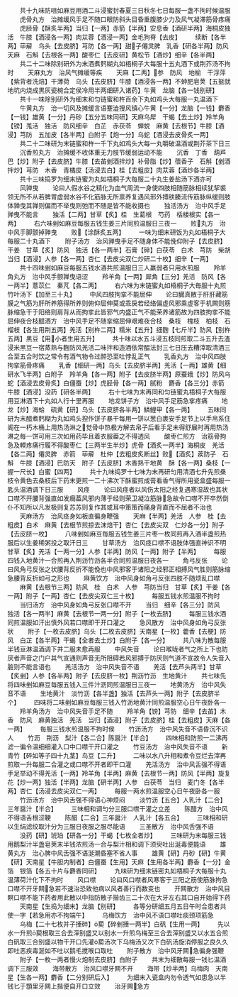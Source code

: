 <!-- { "loadSidebar": true } -->
　　共十九味防咀如麻豆用酒二斗浸蜜封春夏三日秋冬七日每服一盏不拘时候温服
　　虎骨丸方　治摊缓风手足不随口眼防斜头目昏重腹膝少力及风气凝滞筋骨疼痛
　　虎胫骨【酥炙半两】当归【一两】赤箭【半两】安息香【酒研半两】海桐皮独活　牛膝【酒浸各一两】肉苁蓉【酒浸一两】金毛狗脊【去皮】
　　续断【各半两】荜薢　乌头【去皮脐】芎防【各一两】甜子僊灵脾　乳香【研各半两】防风　天麻　石斛【去根各一两】酸枣仁【去皮研】黄松节【酒炒】细辛【各半两】
　　共二十二味除别研外为末酒煮麫糊丸如梧桐子大每服十五丸酒下或荆芥汤不拘时
　　天麻丸方　治风气摊缓等疾
　　天麻【二两】参　防风　地榆　干浮萍【紫背者洗焙】干薄荷　乌头【去皮脐】牛膝【酒浸各一两】不蚛肥皂荚【五挺就地坑内烧成黒灰瓷椀合定侯冷用半两细研入诸药】牛黄　龙脑【各一钱别研】
　　共十一味除别研外为细末和匀链蜜和杵百余下丸如鸡头大每服一丸温酒下
　　牛黄丸方　治一切风及摊缓言语蹇澁搜风镇心牛黄【一分】龙脑【一钱】麝香【一钱】雄黄【一分】丹砂【五分五味同研】天麻乌犀　干蝎【去土炒】羚羊角【镑】羗活　独活　防风细辛　白芷　赤茯苓　蝉蜕　麻黄【去根节】牛膝【酒浸】芎防　五加皮【各半两】白附子【炮一分】乌蛇【酒浸去皮骨炙一两】
　　共二十二味研为末链蜜和杵一千下丸如鸡头大每一丸嚼破温酒或荆芥茶下日三
　　沉香煎丸方　治摊缓不收体重无力肢节缓弱运动不能
　　沉香　丁香　葫芦巴【炒】附子【去皮脐】牛膝【去苖剉酒拌炒】补骨脂【炒】蘹香子　石斛【剉酒拌炒】芎防　木香　青橘皮【汤浸去白】桂【去粗皮】肉苁蓉【酒炒各半两】
　　共十三味捣罗为细末链蜜为丸如梧桐子大每服二十丸生姜盐汤下酒亦可
　　风亸曳
　　论曰人假水谷之精化为血气周流一身使四肢相随筋脉相续犹挈裘领无所不从若脾胃虚弱水谷不化筋脉无所禀养复遇风邪外搏肤腠流传筋脉纵缓则肢体亸曳其亸则偏而不举曳则弛而不随是皆不能收摄也
　　独活汤方　治中风手足亸曳不能言
　　独活【二两】甘草【炙】桂　生葛根　芍药　栝楼根实【各一两】
　　右六味剉如麻豆每服五钱生姜三片同煎温服日三夜一
　　败丸方　治中风手脚颤掉亸曳
　　败【涂酥炙五两】
　　一味为细末研饭为丸如梧桐子大每服二十丸酒下
　　附子汤方　治风亸曳手足不随身体不能俛仰附子【去皮脐】干姜　甘草【炙】防风　独活【各一两半】石膏【碎】白茯苓　白术　芎防　柴胡　当归【酒浸】人参【各一两】杏仁【去皮尖双仁炒研二十枚】细辛【一两】
　　共十四味剉如麻豆每服五钱水酒共煎温服日三人羸弱者只用水煎服
　　羚羊角丸方　治中风手颤亸曳语涩
　　羚羊角【一两】犀角【三分】羌活　防风【各一两半】薏苡仁　秦芃【各二两】
　　右六味为末链蜜丸如梧桐子大毎服十丸煎竹叶汤下【加至三十丸】
　　中风四肢拘挛不能屈伸
　　论曰臓真散于肝肝藏筋膜之气筋为肝所养筋得所养则俯仰屈伸莫或乖戾若经络偏虚风邪乘虚客于机闗则筋脉缩急干于阳络则肩背从而拘挛此皆邪气内盛正气不能荣养诸筋故为四肢拘挛不能屈伸夜合枝醖酒方　治中风手足不随挛缩屈伸艰难夜合枝　桑枝　槐枝　柏枝　石榴枝【各生用荆五两】羌活【别杵二两】糯米【五升】细麴【七斤半】防风【别杵五两】黒豆【用小者生用五升】
　　共十味以水五斗浸五枝同煎取二斗五升去渣浸米黒豆一宿蒸熟与麴防风羌活二味拌和造酒依常醖法封三七日压去糟滓取清酒三合至五合时饮之常令有酒气物令过醉恐至吐悖乱正气
　　乳香丸方　治中风四肢拘挛筋骨疼痛
　　乳香【细研一两】乌头【去皮脐半两】羌活【一两】雄黄【细研水飞半两】白附子　羚羊角【各一两】附子【去皮脐半两】原蚕蛾【炒】防风乌蛇【酒浸去皮骨炙】白僵蚕【炒】虎胫骨【各一两】腻粉　麝香【各三分】赤箭　牛膝【酒浸】没药【研各半两】
　　右十七味为末再同和匀链蜜丸梧桐子大每服用豆淋酒下十丸如人行十里再服
　　地龙饼子方　治中风手足筋急挛疼痛
　　地龙【炒】海蛤　硫黄【研】乌头【去皮脐各半两】鳞鲤甲【各一两】
　　五味同研为末醋煮麫糊为丸如鸡头揑作饼子暴干每用一饼以葱白裹安手足节上以手帛系住阁在一朽木桶上用热汤淋之觉骨中热极方解去帛子后看手足未得舒展时再用热汤淋之每一饼可用三次如用药毕且着衣服葢之不得透风
　　酸枣仁煎方　治筋骨拘急及輭疼痛行履不得酸枣仁【三两半生半炒】虎骨【酒炙一两半】海桐皮　羌活【各二两】僊灵脾　赤箭　荜薢　杜仲【去粗皮炙断丝】败【酒炙】蒺防子　石斛　牛膝【酒浸】巴防天　附子【去皮脐】木香熟干地黄　酥【各一两】桑枝【一握一尺长】白蜜【四两】
　　共十九味捣罗十七味为末再研匀用清酒七升先煎桑枝令黄色去桑枝后下药末更煎一二十沸次下酥蜜煎成膏看香气得所用瓷盒盛每服一匙头温酒调下日三服
　　风痉
　　论曰风痉者以风伤太阳之经复遇寒湿故也其状口噤不开腰背强直如发癎葢风邪内薄于经则荣卫凝泣筋脉急故令口噤不开卒然倒仆不知所以凡发极则复苏苏则复作其或耳中策策而痛身背直而不屈者不治也
　　天麻汤方　治风痉身如板直徧身鞭强
　　天麻【半两】羌活　人参　桂【去粗皮】白术　麻黄【去根节煎掠去沫焙干】杏仁【去皮尖双　仁炒各一分】附子【去皮脐一枚】
　　八味剉如麻豆毎服五钱生姜三片枣一枚同煎再入酒半盏煎热服后以生姜稀粥投之取汗日三
　　甘草汤方　治风痉口噤不语肢体强直神识不明甘草【炙】羌活【一两一分】人参【半两】防风【一两】附子【半两】
　　每服四钱入地黄汁一合煎再入荆沥竹沥各半合同煎温服日夜各一
　　角弓反张
　　论曰风角弓反张之状腰背反折不能俛也中风邪客于诸阳之经邪正相搏风气胜则筋脉缩急腰背反折如弓之形也
　　麻黄饮方　治中风身如角弓反张四肢不随烦乱口噤
　　麻黄【去根节三两】防风　桂　白术　人参　芎防当归　甘草【炙】干姜【各一两】附子【一两】杏仁【去皮尖双仁三十枚】
　　每服五钱水煎温服不拘时
　　当归汤方　治中风身如角弓反张口噤不开
　　当归　细辛【各三分】防风　独活【各一两半】麻黄【去根节一两一分】附子【一枚去脐】
　　每服三钱水酒同煎温服如汗出慎外风若口噤即干开口灌之
　　急风散方　治中风身如角弓反张状
　　附子【一枚去皮脐】乌头【二枚去皮脐】天南星【一枚】藿香【去梗】防风　白芷【各半两】干蝎【全者去土炒】白附子【各一分】
　　共八味为散每服半钱豆淋温酒调下并二服未愈再服
　　中风失音
　　论曰喉咙者气之所上下也防厌者声音之门户其气宣通则声音无所阻碍若风邪搏于防厌则气道不宣故令人失音入脏则不能言语也
　　羌活汤方　治中风失音不语
　　羌活【去芦头两半】甘草【炙剉】人参【各半两】附子【去皮脐一枚】荆沥竹沥　生地黄汁
　　共七味先将四味剉如麻豆毎服五钱入三件汁沥同煎温服日三夜一
　　地黄汤方　治中风失音不语
　　生地黄汁　淡竹沥【各半盏】独活【去芦头一两】附子【去皮脐半个】
　　四味将二味剉如麻豆每服三钱入竹沥地黄汁同煎温服空心日午夜卧各一
　　羚羊角汤方　治中风失音手足不随
　　羚羊角【镑】芎防　细辛【去苖】木香　防风　麻黄独活　羌活　当归【酒浸】附子【去皮脐】桂【去粗皮】天麻【各一两】
　　每服三钱水煎温服不拘时侯
　　竹沥汤方　治中风失音不语昏沉不识人
　　竹沥　荆沥　梨汁【各二合】陈醤汁【半合】
　　四味相和防煎一二沸再滤一徧令温细细灌入口中口噤干开口灌之
　　竹豆汤方　治中风失音不语
　　新青竹【碎如等子四十九茎】鸟豆【二升】
　　二味以水八升相和煮令豆烂去滓再煎取一升每服二合灌之或口噤不开者即干口灌
　　羌活汤方　治中风舌强不得语手足举动不得羌活【一两】羚羊角【半两】麻黄【去根节一两】防风【半两】旋复花【炒一两】独活【半两】龙脑【研半两】人参　白茯苓　当归　麦门冬【各半两】杏仁【汤浸去皮尖双仁一两】
　　每服一两水煎温服空心日午夜卧各一服
　　竹沥汤方　治中风舌强不得语心神烦闷
　　淡竹沥【五合】人乳汁【二合】三年醤汁【半合】
　　三味相和调匀分三服口噤干灌之立差
　　陈醋方　治中风不得语舌根涩鞕
　　陈醋【二合】三年醤汁　人乳汁【各五合】
　　三味相和研以生绢滤绞取汁分为三服日夜服之服尽能语
　　三圣散方　治中风舌强不语
　　没药【研】琥珀【研各一分】干蝎【七枚全者炒】
　　三味研为末每服三钱用鹅梨汁半盏皂荚末半钱浓煎汤一合与梨汁相和调下须臾吐出涎毒便能语
　　雄黄丸方　治心脾中风舌强不语涎潮昏塞不省人事
　　雄黄【研】丹砂【研】牛黄【研】天南星【牛胆内制者】白僵蚕【生用】天麻【生用各半两】麝香【一分】金箔　银箔【各五十片与麝香同研】
　　九味研为细末链密丸如梧桐子大每服十丸温薄荷汁化下不拘时
　　风口噤
　　论曰风口噤者风寒客于三阳之筋使筋脉拘急口噤不开牙闗急若不速治恐致他病以风者善行而数变也
　　开闗散方　治中风目瞑口噤不能下药者用此散以中指防散子揩齿三二十次在大牙左右其口自开始得下药
　　天南星【生捣为细末】龙脑【别研】
　　各等分研细五月五日午时合患者共使一字【若急用亦不拘端午】
　　乌梅饮方　治中风不语口噤吐痰颈项筋急
　　乌梅【二十七枚并子捶碎】葜【碎剉捶一两半】白矾【生用一两】
　　先以水一升煎葜根取三合去滓别盛又以别水一升煎乌梅至三合去滓别盛又以水五合煎白矾取三合别盛以物干开口先灌葜汤次下乌梅汤又次下白矾汤旋消停服之良久久即吐恶疾毒涎如不吐以鹅毛搅喉口取吐
　　附子散方　治中风牙闗急徧身强鞭
　　附子【一枚一两者慢火炮制去皮脐】白附子
　　共末为细散每服一钱匕温酒调下三服效
　　海带散方　治风口噤牙闗不开
　　海带【炒半两】乌梅肉　天南星【生各一两】麝香【二分别研后入】
　　为细末入瓷盒内勿令透气如患急以半钱匕于顋里牙闗上揩便自开口立效
　　治牙闗急方
